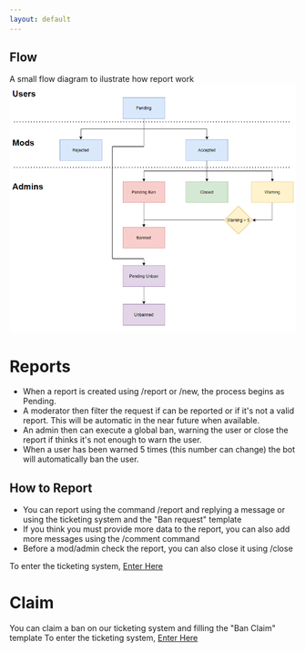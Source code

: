 ```yaml
---
layout: default
---
```


## Flow
A small flow diagram to ilustrate how report work
![Flow Image](assets/img/report-flow.png)

# Reports
- When a report is created using /report or /new, the process begins as Pending.
- A moderator then filter the request if can be reported or if it's not a valid report. 
This will be automatic in the near future when available.
- An admin then can execute a global ban, warning the user or close the report if
thinks it's not enough to warn the user.
- When a user has been warned 5 times (this number can change) the bot will automatically ban the user.

## How to Report
- You can report using the command /report and replying a message or using the ticketing system and the "Ban request" template
- If you think you must provide more data to the report, you can also add more messages using the /comment command
- Before a mod/admin check the report, you can also close it using /close

To enter the ticketing system, [Enter Here](https://thewnetwork.freshdesk.com/)

# Claim
You can claim a ban on our ticketing system and filling the "Ban Claim" template 
To enter the ticketing system, [Enter Here](https://thewnetwork.freshdesk.com/)
